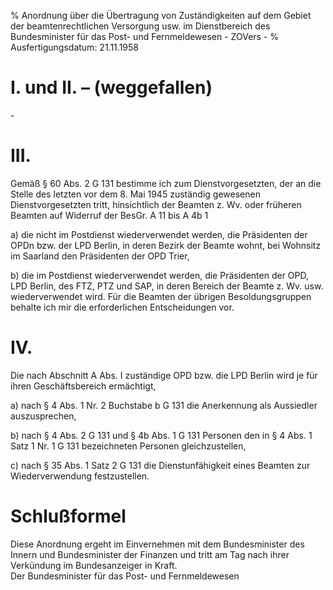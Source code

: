 % Anordnung über die Übertragung von Zuständigkeiten auf dem Gebiet der beamtenrechtlichen Versorgung usw. im Dienstbereich des Bundesminister für das Post- und Fernmeldewesen - ZOVers -
% Ausfertigungsdatum: 21.11.1958
 
# I. und II. – (weggefallen)

\-

# III.

Gemäß § 60 Abs. 2 G 131 bestimme ich zum Dienstvorgesetzten, der an die Stelle des letzten vor dem 8. Mai 1945 zuständig gewesenen Dienstvorgesetzten tritt, hinsichtlich der Beamten z. Wv. oder früheren Beamten auf Widerruf der BesGr. A 11 bis A 4b 1

a) die nicht im Postdienst wiederverwendet werden, die Präsidenten der OPDn bzw. der LPD Berlin, in deren Bezirk der Beamte wohnt, bei Wohnsitz im Saarland den Präsidenten der OPD Trier,

b) die im Postdienst wiederverwendet werden, die Präsidenten der OPD, LPD Berlin, des FTZ, PTZ und SAP, in deren Bereich der Beamte z. Wv. usw. wiederverwendet wird. Für die Beamten der übrigen Besoldungsgruppen behalte ich mir die erforderlichen Entscheidungen vor.

# IV.

Die nach Abschnitt A Abs. I zuständige OPD bzw. die LPD Berlin wird je für ihren Geschäftsbereich ermächtigt,

a) nach § 4 Abs. 1 Nr. 2 Buchstabe b G 131 die Anerkennung als Aussiedler auszusprechen,

b) nach § 4 Abs. 2 G 131 und § 4b Abs. 1 G 131 Personen den in § 4 Abs. 1 Satz 1 Nr. 1 G 131 bezeichneten Personen gleichzustellen,

c) nach § 35 Abs. 1 Satz 2 G 131 die Dienstunfähigkeit eines Beamten zur Wiederverwendung festzustellen.

# Schlußformel

Diese Anordnung ergeht im Einvernehmen mit dem Bundesminister des Innern und Bundesminister der Finanzen und tritt am Tag nach ihrer Verkündung im Bundesanzeiger in Kraft.   
Der Bundesminister für das Post- und Fernmeldewesen
